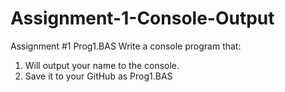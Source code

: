 # Assignment-1-Console-Output
Assignment #1 Prog1.BAS
Write a console program that:
1. Will output your name to the console.
2. Save it to your GitHub as Prog1.BAS
